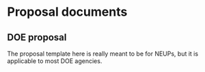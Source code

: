 # Proposal documents
## DOE proposal

The proposal template here is really meant to be for NEUPs, but it is applicable to most DOE agencies. 
